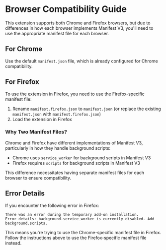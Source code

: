 # Browser Compatibility Guide

This extension supports both Chrome and Firefox browsers, but due to differences in how each browser implements Manifest V3, you'll need to use the appropriate manifest file for each browser.

## For Chrome

Use the default `manifest.json` file, which is already configured for Chrome compatibility.

## For Firefox

To use the extension in Firefox, you need to use the Firefox-specific manifest file:

1. Rename `manifest.firefox.json` to `manifest.json` (or replace the existing `manifest.json` with `manifest.firefox.json`)
2. Load the extension in Firefox

### Why Two Manifest Files?

Chrome and Firefox have different implementations of Manifest V3, particularly in how they handle background scripts:

- Chrome uses `service_worker` for background scripts in Manifest V3
- Firefox requires `scripts` for background scripts in Manifest V3

This difference necessitates having separate manifest files for each browser to ensure compatibility.

## Error Details

If you encounter the following error in Firefox:

```
There was an error during the temporary add-on installation.
Error details: background.service_worker is currently disabled. Add background.scripts.
```

This means you're trying to use the Chrome-specific manifest file in Firefox. Follow the instructions above to use the Firefox-specific manifest file instead.
